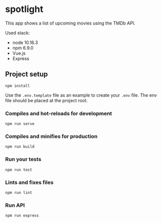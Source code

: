 # spotlight

This app shows a list of upcoming movies using the TMDb API.

Used stack:
- node 10.16.3
- npm 6.9.0
- Vue.js
- Express

## Project setup
```
npm install
```

Use the `.env.template` file as an example to create your `.env` file.
The env file should be placed at the project root.

### Compiles and hot-reloads for development
```
npm run serve
```

### Compiles and minifies for production
```
npm run build
```

### Run your tests
```
npm run test
```

### Lints and fixes files
```
npm run lint
```

### Run API
```
npm run express
```
